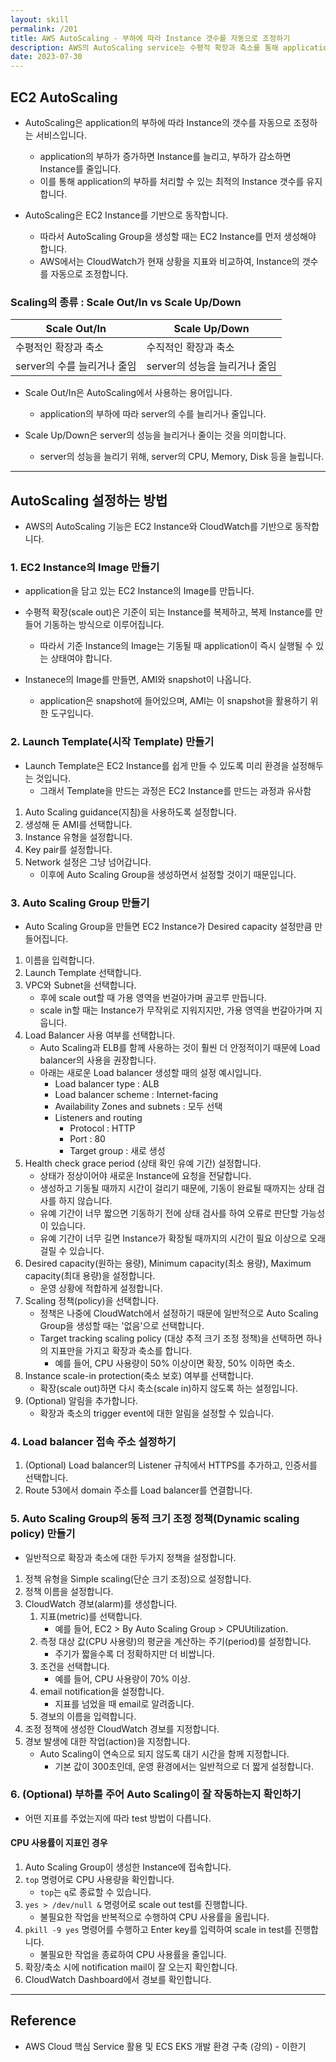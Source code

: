 ```yaml
---
layout: skill
permalink: /201
title: AWS AutoScaling - 부하에 따라 Instance 갯수를 자동으로 조정하기
description: AWS의 AutoScaling service는 수평적 확장과 축소를 통해 application의 부하(load)를 처리할 수 있는 정확한 수의 instance를 보유하도록 보장합니다.
date: 2023-07-30
---
```



## EC2 AutoScaling

- AutoScaling은 application의 부하에 따라 Instance의 갯수를 자동으로 조정하는 서비스입니다.
    - application의 부하가 증가하면 Instance를 늘리고, 부하가 감소하면 Instance를 줄입니다.
    - 이를 통해 application의 부하를 처리할 수 있는 최적의 Instance 갯수를 유지합니다.

- AutoScaling은 EC2 Instance를 기반으로 동작합니다.
    - 따라서 AutoScaling Group을 생성할 때는 EC2 Instance를 먼저 생성해야 합니다.
    - AWS에서는 CloudWatch가 현재 상황을 지표와 비교하여, Instance의 갯수를 자동으로 조정합니다.


### Scaling의 종류 : Scale Out/In vs Scale Up/Down

| Scale Out/In | Scale Up/Down |
| --- | --- |
| 수평적인 확장과 축소 | 수직적인 확장과 축소 |
| server의 수를 늘리거나 줄임 | server의 성능을 늘리거나 줄임 |

- Scale Out/In은 AutoScaling에서 사용하는 용어입니다.
    - application의 부하에 따라 server의 수를 늘리거나 줄입니다.

- Scale Up/Down은 server의 성능을 늘리거나 줄이는 것을 의미합니다.
    - server의 성능을 늘리기 위해, server의 CPU, Memory, Disk 등을 늘립니다.


---


## AutoScaling 설정하는 방법

- AWS의 AutoScaling 기능은 EC2 Instance와 CloudWatch를 기반으로 동작합니다.


### 1. EC2 Instance의 Image 만들기

- application을 담고 있는 EC2 Instance의 Image를 만듭니다.
- 수평적 확장(scale out)은 기준이 되는 Instance를 복제하고, 복제 Instance를 만들어 기동하는 방식으로 이루어집니다.
    - 따라서 기준 Instance의 Image는 기동될 때 application이 즉시 실행될 수 있는 상태여야 합니다.

- Instanece의 Image를 만들면, AMI와 snapshot이 나옵니다.
    - application은 snapshot에 들어있으며, AMI는 이 snapshot을 활용하기 위한 도구입니다.


### 2. Launch Template(시작 Template) 만들기

- Launch Template은 EC2 Instance를 쉽게 만들 수 있도록 미리 환경을 설정해두는 것입니다.
    - 그래서 Template을 만드는 과정은 EC2 Instance를 만드는 과정과 유사함

1. Auto Scaling guidance(지침)을 사용하도록 설정합니다.
2. 생성해 둔 AMI를 선택합니다.
3. Instance 유형을 설정합니다.
4. Key pair를 설정합니다.
5. Network 설정은 그냥 넘어갑니다.
    - 이후에 Auto Scaling Group을 생성하면서 설정할 것이기 때문입니다.


### 3. Auto Scaling Group 만들기

- Auto Scaling Group을 만들면 EC2 Instance가 Desired capacity 설정만큼 만들어집니다.

1. 이름을 입력합니다.
2. Launch Template 선택합니다.
3. VPC와 Subnet을 선택합니다.
    - 후에 scale out할 때 가용 영역을 번걸아가며 골고루 만듭니다.
    - scale in할 때는 Instance가 무작위로 지워지지만, 가용 영역을 번갈아가며 지웁니다.
4. Load Balancer 사용 여부를 선택합니다.
    - Auto Scaling과 ELB를 함께 사용하는 것이 훨씬 더 안정적이기 때문에 Load balancer의 사용을 권장합니다.
    - 아래는 새로운 Load balancer 생성할 때의 설정 예시입니다.
        - Load balancer type : ALB
        - Load balancer scheme : Internet-facing
        - Availability Zones and subnets : 모두 선택
        - Listeners and routing
            - Protocol : HTTP
            - Port : 80
            - Target group : 새로 생성
5. Health check grace period (상태 확인 유예 기간) 설정합니다.
    - 상태가 정상이어야 새로운 Instance에 요청을 전달합니다.
    - 생성하고 기동될 때까지 시간이 걸리기 때문에, 기동이 완료될 때까지는 상태 검사를 하지 않습니다.
    - 유예 기간이 너무 짧으면 기동하기 전에 상태 검사를 하여 오류로 판단할 가능성이 있습니다.
    - 유예 기간이 너무 길면 Instance가 확장될 때까지의 시간이 필요 이상으로 오래 걸릴 수 있습니다.
6. Desired capacity(원하는 용량), Minimum capacity(최소 용량), Maximum capacity(최대 용량)을 설정합니다.
    - 운영 상황에 적합하게 설정합니다.
7. Scaling 정책(policy)을 선택합니다.
    - 정책은 나중에 CloudWatch에서 설정하기 때문에 일반적으로 Auto Scaling Group을 생성할 때는 '없음'으로 선택합니다.
    - Target tracking scaling policy (대상 추적 크기 조정 정책)을 선택하면 하나의 지표만을 가지고 확장과 축소를 합니다.
        - 예를 들어, CPU 사용량이 50% 이상이면 확장, 50% 이하면 축소.
8. Instance scale-in protection(축소 보호) 여부를 선택합니다.
    - 확장(scale out)하면 다시 축소(scale in)하지 않도록 하는 설정입니다.
9. (Optional) 알림을 추가합니다.
    - 확장과 축소의 trigger event에 대한 알림을 설정할 수 있습니다.


### 4. Load balancer 접속 주소 설정하기

1. (Optional) Load balancer의 Listener 규칙에서 HTTPS를 추가하고, 인증서를 선택합니다.
2. Route 53에서 domain 주소를 Load balancer를 연결합니다.


### 5. Auto Scaling Group의 동적 크기 조정 정책(Dynamic scaling policy) 만들기

- 일반적으로 확장과 축소에 대한 두가지 정책을 설정합니다.

1. 정책 유형을 Simple scaling(단순 크기 조정)으로 설정합니다.
2. 정책 이름을 설정합니다.
3. CloudWatch 경보(alarm)를 생성합니다.
    1. 지표(metric)를 선택합니다.
        - 예를 들어, EC2 > By Auto Scaling Group > CPUUtilization.
    2. 측정 대상 값(CPU 사용량)의 평균을 계산하는 주기(period)를 설정합니다.
        - 주기가 짧을수록 더 정확하지만 더 비쌉니다.
    3. 조건을 선택합니다.
        - 예를 들어, CPU 사용량이 70% 이상.
    4. email notification을 설정합니다.
        - 지표를 넘었을 때 email로 알려줍니다.
    5. 경보의 이름을 입력합니다.
4. 조정 정책에 생성한 CloudWatch 경보를 지정합니다.
5. 경보 발생에 대한 작업(action)을 지정합니다.
    - Auto Scaling이 연속으로 되지 않도록 대기 시간을 함께 지정합니다.
        - 기본 값이 300초인데, 운영 환경에서는 일반적으로 더 짧게 설정합니다.


### 6. (Optional) 부하를 주어 Auto Scaling이 잘 작동하는지 확인하기

- 어떤 지표를 주었는지에 따라 test 방법이 다릅니다.

#### CPU 사용률이 지표인 경우

1. Auto Scaling Group이 생성한 Instance에 접속합니다.
2. `top` 명령어로 CPU 사용량을 확인합니다.
    - `top`는 `q`로 종료할 수 있습니다.
3. `yes > /dev/null &` 명령어로 scale out test를 진행합니다.
    - 불필요한 작업을 반복적으로 수행하여 CPU 사용률을 올립니다.
4. `pkill -9 yes` 명령어를 수행하고 Enter key를 입력하여 scale in test를 진행합니다.
    - 불필요한 작업을 종료하여 CPU 사용률을 줄입니다.
5. 확장/축소 시에 notification mail이 잘 오는지 확인합니다.
6. CloudWatch Dashboard에서 경보를 확인합니다.


---


## Reference

- AWS Cloud 핵심 Service 활용 및 ECS EKS 개발 환경 구축 (강의) - 이한기
